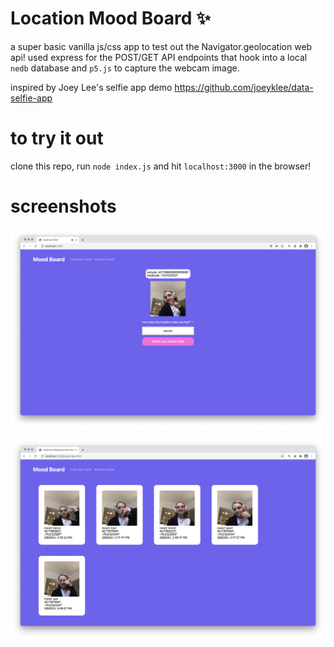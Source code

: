 # Location Mood Board ✨

a super basic vanilla js/css app to test out the Navigator.geolocation web api! used express for the POST/GET API endpoints that hook into a local `nedb` database and `p5.js` to capture the webcam image.

inspired by Joey Lee's selfie app demo https://github.com/joeyklee/data-selfie-app

# to try it out

clone this repo, run `node index.js` and hit `localhost:3000` in the browser!

# screenshots

![home page](/homepage.png "home page")

![logs page](/logs-page.png "logs page")
